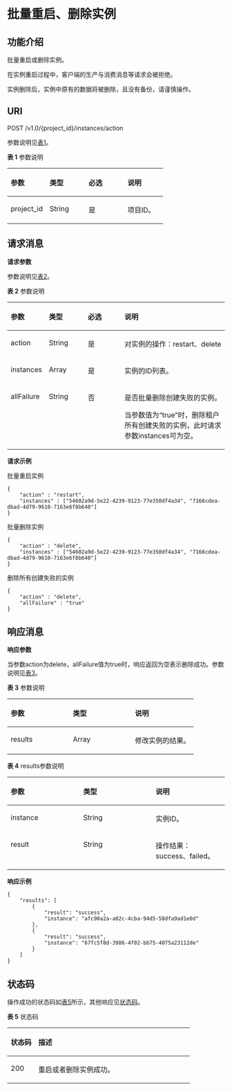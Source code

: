# 批量重启、删除实例<a name="ZH-CN_TOPIC_0171829504"></a>

## 功能介绍<a name="zh-cn_topic_0128036898_section321013247298"></a>

批量重启或删除实例。

在实例重启过程中，客户端的生产与消费消息等请求会被拒绝。

实例删除后，实例中原有的数据将被删除，且没有备份，请谨慎操作。

## URI<a name="zh-cn_topic_0128036898_section17897053122710"></a>

POST /v1.0/\{project\_id\}/instances/action

参数说明见[表1](#zh-cn_topic_0128036898_table98991536279)。

**表 1**  参数说明

<a name="zh-cn_topic_0128036898_table98991536279"></a>
<table><thead align="left"><tr id="zh-cn_topic_0128036898_row2421954132717"><th class="cellrowborder" valign="top" width="25%" id="mcps1.2.5.1.1"><p id="zh-cn_topic_0128036898_p18421354142717"><a name="zh-cn_topic_0128036898_p18421354142717"></a><a name="zh-cn_topic_0128036898_p18421354142717"></a>参数</p>
</th>
<th class="cellrowborder" valign="top" width="25%" id="mcps1.2.5.1.2"><p id="zh-cn_topic_0128036898_p1442154182712"><a name="zh-cn_topic_0128036898_p1442154182712"></a><a name="zh-cn_topic_0128036898_p1442154182712"></a>类型</p>
</th>
<th class="cellrowborder" valign="top" width="25%" id="mcps1.2.5.1.3"><p id="zh-cn_topic_0128036898_p134215540272"><a name="zh-cn_topic_0128036898_p134215540272"></a><a name="zh-cn_topic_0128036898_p134215540272"></a>必选</p>
</th>
<th class="cellrowborder" valign="top" width="25%" id="mcps1.2.5.1.4"><p id="zh-cn_topic_0128036898_p1942054192712"><a name="zh-cn_topic_0128036898_p1942054192712"></a><a name="zh-cn_topic_0128036898_p1942054192712"></a>说明</p>
</th>
</tr>
</thead>
<tbody><tr id="zh-cn_topic_0128036898_row174218545276"><td class="cellrowborder" valign="top" width="25%" headers="mcps1.2.5.1.1 "><p id="zh-cn_topic_0128036898_p042165452713"><a name="zh-cn_topic_0128036898_p042165452713"></a><a name="zh-cn_topic_0128036898_p042165452713"></a>project_id</p>
</td>
<td class="cellrowborder" valign="top" width="25%" headers="mcps1.2.5.1.2 "><p id="zh-cn_topic_0128036898_p642185410277"><a name="zh-cn_topic_0128036898_p642185410277"></a><a name="zh-cn_topic_0128036898_p642185410277"></a>String</p>
</td>
<td class="cellrowborder" valign="top" width="25%" headers="mcps1.2.5.1.3 "><p id="zh-cn_topic_0128036898_p1742105422714"><a name="zh-cn_topic_0128036898_p1742105422714"></a><a name="zh-cn_topic_0128036898_p1742105422714"></a>是</p>
</td>
<td class="cellrowborder" valign="top" width="25%" headers="mcps1.2.5.1.4 "><p id="zh-cn_topic_0128036898_p342155414271"><a name="zh-cn_topic_0128036898_p342155414271"></a><a name="zh-cn_topic_0128036898_p342155414271"></a>项目ID。</p>
</td>
</tr>
</tbody>
</table>

## 请求消息<a name="zh-cn_topic_0128036898_section20906753102710"></a>

**请求参数**

参数说明见[表2](#zh-cn_topic_0128036898_table890715392717)。

**表 2**  参数说明

<a name="zh-cn_topic_0128036898_table890715392717"></a>
<table><thead align="left"><tr id="zh-cn_topic_0128036898_row154205417279"><th class="cellrowborder" valign="top" width="17%" id="mcps1.2.5.1.1"><p id="zh-cn_topic_0128036898_p74275452714"><a name="zh-cn_topic_0128036898_p74275452714"></a><a name="zh-cn_topic_0128036898_p74275452714"></a>参数</p>
</th>
<th class="cellrowborder" valign="top" width="18%" id="mcps1.2.5.1.2"><p id="zh-cn_topic_0128036898_p13421654192714"><a name="zh-cn_topic_0128036898_p13421654192714"></a><a name="zh-cn_topic_0128036898_p13421654192714"></a>类型</p>
</th>
<th class="cellrowborder" valign="top" width="17%" id="mcps1.2.5.1.3"><p id="zh-cn_topic_0128036898_p74245402717"><a name="zh-cn_topic_0128036898_p74245402717"></a><a name="zh-cn_topic_0128036898_p74245402717"></a>必选</p>
</th>
<th class="cellrowborder" valign="top" width="48%" id="mcps1.2.5.1.4"><p id="zh-cn_topic_0128036898_p1242754122714"><a name="zh-cn_topic_0128036898_p1242754122714"></a><a name="zh-cn_topic_0128036898_p1242754122714"></a>说明</p>
</th>
</tr>
</thead>
<tbody><tr id="zh-cn_topic_0128036898_row942254172717"><td class="cellrowborder" valign="top" width="17%" headers="mcps1.2.5.1.1 "><p id="zh-cn_topic_0128036898_p24295410275"><a name="zh-cn_topic_0128036898_p24295410275"></a><a name="zh-cn_topic_0128036898_p24295410275"></a>action</p>
</td>
<td class="cellrowborder" valign="top" width="18%" headers="mcps1.2.5.1.2 "><p id="zh-cn_topic_0128036898_p1443254122713"><a name="zh-cn_topic_0128036898_p1443254122713"></a><a name="zh-cn_topic_0128036898_p1443254122713"></a>String</p>
</td>
<td class="cellrowborder" valign="top" width="17%" headers="mcps1.2.5.1.3 "><p id="zh-cn_topic_0128036898_p174314544275"><a name="zh-cn_topic_0128036898_p174314544275"></a><a name="zh-cn_topic_0128036898_p174314544275"></a>是</p>
</td>
<td class="cellrowborder" valign="top" width="48%" headers="mcps1.2.5.1.4 "><p id="zh-cn_topic_0128036898_p18438543272"><a name="zh-cn_topic_0128036898_p18438543272"></a><a name="zh-cn_topic_0128036898_p18438543272"></a>对实例的操作：restart、delete</p>
</td>
</tr>
<tr id="zh-cn_topic_0128036898_row44365416273"><td class="cellrowborder" valign="top" width="17%" headers="mcps1.2.5.1.1 "><p id="zh-cn_topic_0128036898_p124355442710"><a name="zh-cn_topic_0128036898_p124355442710"></a><a name="zh-cn_topic_0128036898_p124355442710"></a>instances</p>
</td>
<td class="cellrowborder" valign="top" width="18%" headers="mcps1.2.5.1.2 "><p id="zh-cn_topic_0128036898_p343185482711"><a name="zh-cn_topic_0128036898_p343185482711"></a><a name="zh-cn_topic_0128036898_p343185482711"></a>Array</p>
</td>
<td class="cellrowborder" valign="top" width="17%" headers="mcps1.2.5.1.3 "><p id="zh-cn_topic_0128036898_p84335411274"><a name="zh-cn_topic_0128036898_p84335411274"></a><a name="zh-cn_topic_0128036898_p84335411274"></a>是</p>
</td>
<td class="cellrowborder" valign="top" width="48%" headers="mcps1.2.5.1.4 "><p id="zh-cn_topic_0128036898_p1143195410277"><a name="zh-cn_topic_0128036898_p1143195410277"></a><a name="zh-cn_topic_0128036898_p1143195410277"></a>实例的ID列表。</p>
</td>
</tr>
<tr id="zh-cn_topic_0128036898_row22669518122"><td class="cellrowborder" valign="top" width="17%" headers="mcps1.2.5.1.1 "><p id="zh-cn_topic_0128036898_p762912810123"><a name="zh-cn_topic_0128036898_p762912810123"></a><a name="zh-cn_topic_0128036898_p762912810123"></a>allFailure</p>
</td>
<td class="cellrowborder" valign="top" width="18%" headers="mcps1.2.5.1.2 "><p id="zh-cn_topic_0128036898_p156297819125"><a name="zh-cn_topic_0128036898_p156297819125"></a><a name="zh-cn_topic_0128036898_p156297819125"></a>String</p>
</td>
<td class="cellrowborder" valign="top" width="17%" headers="mcps1.2.5.1.3 "><p id="zh-cn_topic_0128036898_p162968111215"><a name="zh-cn_topic_0128036898_p162968111215"></a><a name="zh-cn_topic_0128036898_p162968111215"></a>否</p>
</td>
<td class="cellrowborder" valign="top" width="48%" headers="mcps1.2.5.1.4 "><p id="zh-cn_topic_0128036898_p136291287123"><a name="zh-cn_topic_0128036898_p136291287123"></a><a name="zh-cn_topic_0128036898_p136291287123"></a>是否批量删除创建失败的实例。</p>
<p id="zh-cn_topic_0128036898_p16291985127"><a name="zh-cn_topic_0128036898_p16291985127"></a><a name="zh-cn_topic_0128036898_p16291985127"></a>当参数值为“true”时，删除租户所有创建失败的实例，此时请求参数instances可为空。</p>
</td>
</tr>
</tbody>
</table>

**请求示例**

批量重启实例

```
{ 
    "action" : "restart", 
    "instances" : ["54602a9d-5e22-4239-9123-77e350df4a34", "7166cdea-dbad-4d79-9610-7163e6f8b640"] 
}
```

批量删除实例

```
{ 
    "action" : "delete", 
    "instances" : ["54602a9d-5e22-4239-9123-77e350df4a34", "7166cdea-dbad-4d79-9610-7163e6f8b640"] 
}
```

删除所有创建失败的实例

```
{ 
    "action" : "delete", 
    "allFailure" : "true"
}
```

## 响应消息<a name="zh-cn_topic_0128036898_section8923953182713"></a>

**响应参数**

当参数action为delete，allFailure值为true时，响应返回为空表示删除成功。参数说明见[表3](#zh-cn_topic_0128036898_table189241953152710)。

**表 3**  参数说明

<a name="zh-cn_topic_0128036898_table189241953152710"></a>
<table><thead align="left"><tr id="zh-cn_topic_0128036898_row1943054162712"><th class="cellrowborder" valign="top" width="33.33333333333333%" id="mcps1.2.4.1.1"><p id="zh-cn_topic_0128036898_p043854162718"><a name="zh-cn_topic_0128036898_p043854162718"></a><a name="zh-cn_topic_0128036898_p043854162718"></a>参数</p>
</th>
<th class="cellrowborder" valign="top" width="33.33333333333333%" id="mcps1.2.4.1.2"><p id="zh-cn_topic_0128036898_p174325482711"><a name="zh-cn_topic_0128036898_p174325482711"></a><a name="zh-cn_topic_0128036898_p174325482711"></a>类型</p>
</th>
<th class="cellrowborder" valign="top" width="33.33333333333333%" id="mcps1.2.4.1.3"><p id="zh-cn_topic_0128036898_p443254102717"><a name="zh-cn_topic_0128036898_p443254102717"></a><a name="zh-cn_topic_0128036898_p443254102717"></a>说明</p>
</th>
</tr>
</thead>
<tbody><tr id="zh-cn_topic_0128036898_row44311544276"><td class="cellrowborder" valign="top" width="33.33333333333333%" headers="mcps1.2.4.1.1 "><p id="zh-cn_topic_0128036898_p124365415272"><a name="zh-cn_topic_0128036898_p124365415272"></a><a name="zh-cn_topic_0128036898_p124365415272"></a>results</p>
</td>
<td class="cellrowborder" valign="top" width="33.33333333333333%" headers="mcps1.2.4.1.2 "><p id="zh-cn_topic_0128036898_p643205442711"><a name="zh-cn_topic_0128036898_p643205442711"></a><a name="zh-cn_topic_0128036898_p643205442711"></a>Array</p>
</td>
<td class="cellrowborder" valign="top" width="33.33333333333333%" headers="mcps1.2.4.1.3 "><p id="zh-cn_topic_0128036898_p84335442713"><a name="zh-cn_topic_0128036898_p84335442713"></a><a name="zh-cn_topic_0128036898_p84335442713"></a>修改实例的结果。</p>
</td>
</tr>
</tbody>
</table>

**表 4**  results参数说明

<a name="zh-cn_topic_0128036898_table1693155317278"></a>
<table><thead align="left"><tr id="zh-cn_topic_0128036898_row943175422716"><th class="cellrowborder" valign="top" width="33.33333333333333%" id="mcps1.2.4.1.1"><p id="zh-cn_topic_0128036898_p20435545279"><a name="zh-cn_topic_0128036898_p20435545279"></a><a name="zh-cn_topic_0128036898_p20435545279"></a>参数</p>
</th>
<th class="cellrowborder" valign="top" width="33.33333333333333%" id="mcps1.2.4.1.2"><p id="zh-cn_topic_0128036898_p144315543273"><a name="zh-cn_topic_0128036898_p144315543273"></a><a name="zh-cn_topic_0128036898_p144315543273"></a>类型</p>
</th>
<th class="cellrowborder" valign="top" width="33.33333333333333%" id="mcps1.2.4.1.3"><p id="zh-cn_topic_0128036898_p14335418274"><a name="zh-cn_topic_0128036898_p14335418274"></a><a name="zh-cn_topic_0128036898_p14335418274"></a>说明</p>
</th>
</tr>
</thead>
<tbody><tr id="zh-cn_topic_0128036898_row204335416274"><td class="cellrowborder" valign="top" width="33.33333333333333%" headers="mcps1.2.4.1.1 "><p id="zh-cn_topic_0128036898_p1143195482715"><a name="zh-cn_topic_0128036898_p1143195482715"></a><a name="zh-cn_topic_0128036898_p1143195482715"></a>instance</p>
</td>
<td class="cellrowborder" valign="top" width="33.33333333333333%" headers="mcps1.2.4.1.2 "><p id="zh-cn_topic_0128036898_p1043105422712"><a name="zh-cn_topic_0128036898_p1043105422712"></a><a name="zh-cn_topic_0128036898_p1043105422712"></a>String</p>
</td>
<td class="cellrowborder" valign="top" width="33.33333333333333%" headers="mcps1.2.4.1.3 "><p id="zh-cn_topic_0128036898_p4438545273"><a name="zh-cn_topic_0128036898_p4438545273"></a><a name="zh-cn_topic_0128036898_p4438545273"></a>实例ID。</p>
</td>
</tr>
<tr id="zh-cn_topic_0128036898_row3431954182714"><td class="cellrowborder" valign="top" width="33.33333333333333%" headers="mcps1.2.4.1.1 "><p id="zh-cn_topic_0128036898_p74345462715"><a name="zh-cn_topic_0128036898_p74345462715"></a><a name="zh-cn_topic_0128036898_p74345462715"></a>result</p>
</td>
<td class="cellrowborder" valign="top" width="33.33333333333333%" headers="mcps1.2.4.1.2 "><p id="zh-cn_topic_0128036898_p164315415279"><a name="zh-cn_topic_0128036898_p164315415279"></a><a name="zh-cn_topic_0128036898_p164315415279"></a>String</p>
</td>
<td class="cellrowborder" valign="top" width="33.33333333333333%" headers="mcps1.2.4.1.3 "><p id="zh-cn_topic_0128036898_p1044125413276"><a name="zh-cn_topic_0128036898_p1044125413276"></a><a name="zh-cn_topic_0128036898_p1044125413276"></a>操作结果：success、failed。</p>
</td>
</tr>
</tbody>
</table>

**响应示例**

```
{ 
    "results": [ 
        { 
            "result": "success", 
            "instance": "afc90a2a-a02c-4cba-94d5-58dfa9ad1e0d" 
        }, 
        { 
            "result": "success", 
            "instance": "67fc5f8d-3986-4f02-bb75-4075a23112de" 
        } 
    ] 
}
```

## 状态码<a name="zh-cn_topic_0128036898_section494465382712"></a>

操作成功的状态码如[表5](#zh-cn_topic_0128036898_table17944125315273)所示，其他响应见[状态码](状态码.md)。

**表 5**  状态码

<a name="zh-cn_topic_0128036898_table17944125315273"></a>
<table><thead align="left"><tr id="zh-cn_topic_0128036898_row1745105419271"><th class="cellrowborder" valign="top" width="15.15%" id="mcps1.2.3.1.1"><p id="zh-cn_topic_0128036898_p11451954102710"><a name="zh-cn_topic_0128036898_p11451954102710"></a><a name="zh-cn_topic_0128036898_p11451954102710"></a>状态码</p>
</th>
<th class="cellrowborder" valign="top" width="84.85000000000001%" id="mcps1.2.3.1.2"><p id="zh-cn_topic_0128036898_p184520544272"><a name="zh-cn_topic_0128036898_p184520544272"></a><a name="zh-cn_topic_0128036898_p184520544272"></a>描述</p>
</th>
</tr>
</thead>
<tbody><tr id="zh-cn_topic_0128036898_row645205411275"><td class="cellrowborder" valign="top" width="15.15%" headers="mcps1.2.3.1.1 "><p id="zh-cn_topic_0128036898_p345155472710"><a name="zh-cn_topic_0128036898_p345155472710"></a><a name="zh-cn_topic_0128036898_p345155472710"></a>200</p>
</td>
<td class="cellrowborder" valign="top" width="84.85000000000001%" headers="mcps1.2.3.1.2 "><p id="zh-cn_topic_0128036898_p8451954152719"><a name="zh-cn_topic_0128036898_p8451954152719"></a><a name="zh-cn_topic_0128036898_p8451954152719"></a>重启或者删除实例成功。</p>
</td>
</tr>
</tbody>
</table>


